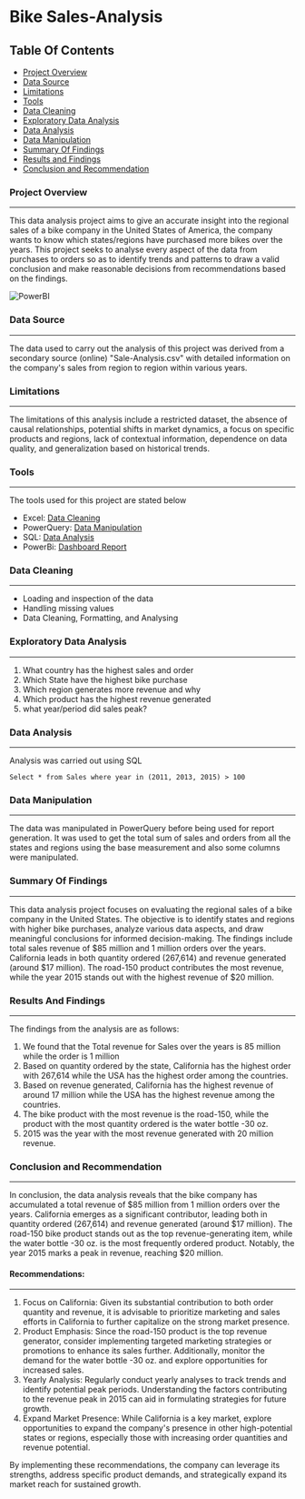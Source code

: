 # Bike Sales-Analysis

## Table Of Contents

- [Project Overview](#project-overview)
- [Data Source](#data-source)
- [Limitations](#limitations)
- [Tools](#tools)
- [Data Cleaning](#data-cleaning)
- [Exploratory Data Analysis](#exploratory-data-analysis)
- [Data Analysis](#data-analysis)
- [Data Manipulation](#data-manipulation)
- [Summary Of Findings](#summary-of-findings)
- [Results and Findings](#results-and-findings)
- [Conclusion and Recommendation](#conclusion-and-recommendation)



### Project Overview 
---
This data analysis project aims to give an accurate insight into the regional sales of a bike company in the United States of America, the company wants to know which states/regions have purchased more bikes over the years.
This project seeks to analyse every aspect of the data from purchases to orders so as to identify trends and patterns to draw a valid conclusion and make reasonable decisions from recommendations based on the findings.


![PowerBI](https://github.com/quhduzski/Sales-Analysis/assets/89488315/082c66b3-1af2-450c-928f-37f037d51f7e)


### Data Source 
---
The data used to carry out the analysis of this project was derived from a secondary source (online) "Sale-Analysis.csv" with detailed information on the company's sales from region to region within various years.

### Limitations 
---

The limitations of this analysis include a restricted dataset, the absence of causal relationships, potential shifts in market dynamics, a focus on specific products and regions, lack of contextual information, dependence on data quality, and generalization based on historical trends.

### Tools 
---
The tools used for this project are stated below
- Excel: [Data Cleaning](https://support.microsoft.com/en-au/office/top-ten-ways-to-clean-your-data-2844b620-677c-47a7-ac3e-c2e157d1db19)
- PowerQuery: [Data Manipulation](https://learn.microsoft.com/en-us/power-query/best-practices)
- SQL: [Data Analysis](https://www.udacity.com/course/sql-for-data-analysis--ud198)
- PowerBi: [Dashboard Report](https://learn.microsoft.com/en-us/power-bi/create-reports/service-dashboards)

###  Data Cleaning 
---
- Loading and inspection of the data
- Handling missing values
- Data Cleaning, Formatting, and Analysing

### Exploratory Data Analysis
---
1. What country has the highest sales and order
2. Which State have the highest bike purchase
3. Which region generates more revenue and why
4. Which product has the highest revenue generated
5. what year/period did sales peak?

### Data Analysis
---
Analysis was carried out using SQL
```
Select * from Sales where year in (2011, 2013, 2015) > 100
```

### Data Manipulation
---
The data was manipulated in PowerQuery before being used for report generation. It was used to get the total sum of sales and orders from all the states and regions using the base measurement and also some columns were manipulated.

### Summary Of Findings
---

This data analysis project focuses on evaluating the regional sales of a bike company in the United States. The objective is to identify states and regions with higher bike purchases, analyze various data aspects, and draw meaningful conclusions for informed decision-making. The findings include total sales revenue of $85 million and 1 million orders over the years. California leads in both quantity ordered (267,614) and revenue generated (around $17 million). The road-150 product contributes the most revenue, while the year 2015 stands out with the highest revenue of $20 million.


### Results And Findings
---
The findings from the analysis are as follows:

1. We found that the Total revenue for Sales over the years is 85 million while the order is 1 million
2. Based on quantity ordered by the state, California has the highest order with 267,614 while the USA has the highest order among the countries.
3. Based on revenue generated, California has the highest revenue of around 17 million while the USA has the highest revenue among the countries.
4. The bike product with the most revenue is the road-150, while the product with the most quantity ordered is the water bottle -30 oz.
5. 2015 was the year with the most revenue generated with 20 million revenue.


### Conclusion and Recommendation
---

In conclusion, the data analysis reveals that the bike company has accumulated a total revenue of $85 million from 1 million orders over the years. California emerges as a significant contributor, leading both in quantity ordered (267,614) and revenue generated (around $17 million). The road-150 bike product stands out as the top revenue-generating item, while the water bottle -30 oz. is the most frequently ordered product. Notably, the year 2015 marks a peak in revenue, reaching $20 million.

#### Recommendations:
---
1. Focus on California: Given its substantial contribution to both order quantity and revenue, it is advisable to prioritize marketing and sales efforts in California to further capitalize on the strong market presence.
2. Product Emphasis: Since the road-150 product is the top revenue generator, consider implementing targeted marketing strategies or promotions to enhance its sales further. Additionally, monitor the demand for the water bottle -30 oz. and explore opportunities for increased sales.
3. Yearly Analysis: Regularly conduct yearly analyses to track trends and identify potential peak periods. Understanding the factors contributing to the revenue peak in 2015 can aid in formulating strategies for future growth.
4. Expand Market Presence: While California is a key market, explore opportunities to expand the company's presence in other high-potential states or regions, especially those with increasing order quantities and revenue potential.

By implementing these recommendations, the company can leverage its strengths, address specific product demands, and strategically expand its market reach for sustained growth.



